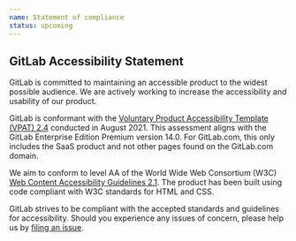 ```yaml
---
name: Statement of compliance
status: upcoming
---
```


## GitLab Accessibility Statement

GitLab is committed to maintaining an accessible product to the widest possible
audience. We are actively working to increase the accessibility and usability of
our product.

GitLab is conformant with the [Voluntary Product Accessibility Template (VPAT) 2.4](/accessibility/vpat) conducted in August 2021. This assessment aligns with the GitLab Enterprise Edition Premium version 14.0. For GitLab.com, this only includes the SaaS product and not other pages found on the GitLab.com domain.

We aim to conform to level AA of the World Wide Web Consortium (W3C)
[Web Content Accessibility Guidelines 2.1](https://www.w3.org/TR/WCAG21/). The
product has been built using code compliant with W3C standards for HTML and CSS.

GitLab strives to be compliant with the accepted standards and guidelines for
accessibility. Should you experience any issues of concern, please help us by
[filing an issue](https://gitlab.com/gitlab-org/gitlab/issues/new?issue).
